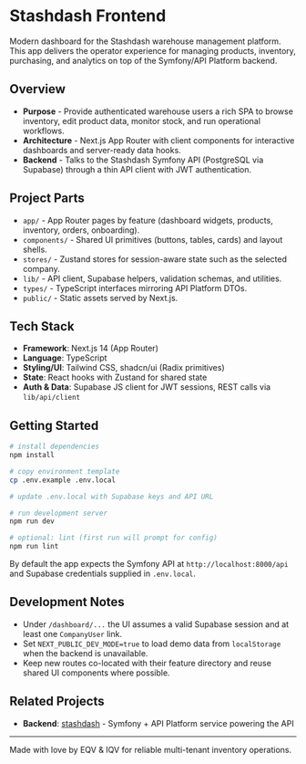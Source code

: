 # Stashdash Frontend

Modern dashboard for the Stashdash warehouse management platform. This app delivers the operator experience for managing products, inventory, purchasing, and analytics on top of the Symfony/API Platform backend.

## Overview

- **Purpose** - Provide authenticated warehouse users a rich SPA to browse inventory, edit product data, monitor stock, and run operational workflows.
- **Architecture** - Next.js App Router with client components for interactive dashboards and server-ready data hooks.
- **Backend** - Talks to the Stashdash Symfony API (PostgreSQL via Supabase) through a thin API client with JWT authentication.

## Project Parts

- `app/` - App Router pages by feature (dashboard widgets, products, inventory, orders, onboarding).
- `components/` - Shared UI primitives (buttons, tables, cards) and layout shells.
- `stores/` - Zustand stores for session-aware state such as the selected company.
- `lib/` - API client, Supabase helpers, validation schemas, and utilities.
- `types/` - TypeScript interfaces mirroring API Platform DTOs.
- `public/` - Static assets served by Next.js.

## Tech Stack

- **Framework**: Next.js 14 (App Router)
- **Language**: TypeScript
- **Styling/UI**: Tailwind CSS, shadcn/ui (Radix primitives)
- **State**: React hooks with Zustand for shared state
- **Auth & Data**: Supabase JS client for JWT sessions, REST calls via `lib/api/client`

## Getting Started

```bash
# install dependencies
npm install

# copy environment template
cp .env.example .env.local

# update .env.local with Supabase keys and API URL

# run development server
npm run dev

# optional: lint (first run will prompt for config)
npm run lint
```

By default the app expects the Symfony API at `http://localhost:8000/api` and Supabase credentials supplied in `.env.local`.

## Development Notes

- Under `/dashboard/...` the UI assumes a valid Supabase session and at least one `CompanyUser` link.
- Set `NEXT_PUBLIC_DEV_MODE=true` to load demo data from `localStorage` when the backend is unavailable.
- Keep new routes co-located with their feature directory and reuse shared UI components where possible.

## Related Projects

- **Backend**: [stashdash](https://github.com/eqvse/stashdash) - Symfony + API Platform service powering the API

---

Made with love by EQV & IQV for reliable multi-tenant inventory operations.
